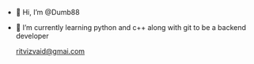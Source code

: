 - 👋 Hi, I’m @Dumb88
- 👀 I’m currently learning python and c++ along with git to be a backend developer 

  ritvizvaid@gmai.com

<!---
Dumb88/Dumb88 is a ✨ special ✨ repository because its `README.md` (this file) appears on your GitHub profile.
You can click the Preview link to take a look at your changes.
--->
